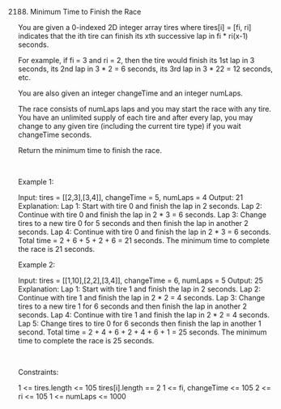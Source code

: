 2188. Minimum Time to Finish the Race

You are given a 0-indexed 2D integer array tires where tires[i] = [fi, ri] indicates that the ith tire can finish its xth successive lap in fi * ri(x-1) seconds.

For example, if fi = 3 and ri = 2, then the tire would finish its 1st lap in 3 seconds, its 2nd lap in 3 * 2 = 6 seconds, its 3rd lap in 3 * 22 = 12 seconds, etc.

You are also given an integer changeTime and an integer numLaps.

The race consists of numLaps laps and you may start the race with any tire. You have an unlimited supply of each tire and after every lap, you may change to any given tire (including the current tire type) if you wait changeTime seconds.

Return the minimum time to finish the race.

 

Example 1:

Input: tires = [[2,3],[3,4]], changeTime = 5, numLaps = 4
Output: 21
Explanation: 
Lap 1: Start with tire 0 and finish the lap in 2 seconds.
Lap 2: Continue with tire 0 and finish the lap in 2 * 3 = 6 seconds.
Lap 3: Change tires to a new tire 0 for 5 seconds and then finish the lap in another 2 seconds.
Lap 4: Continue with tire 0 and finish the lap in 2 * 3 = 6 seconds.
Total time = 2 + 6 + 5 + 2 + 6 = 21 seconds.
The minimum time to complete the race is 21 seconds.


Example 2:

Input: tires = [[1,10],[2,2],[3,4]], changeTime = 6, numLaps = 5
Output: 25
Explanation: 
Lap 1: Start with tire 1 and finish the lap in 2 seconds.
Lap 2: Continue with tire 1 and finish the lap in 2 * 2 = 4 seconds.
Lap 3: Change tires to a new tire 1 for 6 seconds and then finish the lap in another 2 seconds.
Lap 4: Continue with tire 1 and finish the lap in 2 * 2 = 4 seconds.
Lap 5: Change tires to tire 0 for 6 seconds then finish the lap in another 1 second.
Total time = 2 + 4 + 6 + 2 + 4 + 6 + 1 = 25 seconds.
The minimum time to complete the race is 25 seconds. 


 

Constraints:

1 <= tires.length <= 105
tires[i].length == 2
1 <= fi, changeTime <= 105
2 <= ri <= 105
1 <= numLaps <= 1000